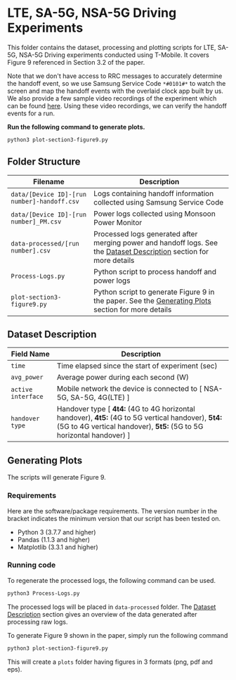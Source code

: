 # LTE, SA-5G, NSA-5G Driving Experiments
This folder contains the dataset, processing and plotting scripts for LTE, SA-5G, NSA-5G Driving experiments conducted using T-Mobile. It covers Figure 9 referenced in Section 3.2 of the paper.

Note that we don't have access to RRC messages to accurately determine the handoff event, so we use Samsung Service Code `*#0101#*` to watch the screen and map the handoff events with the overlaid clock app built by us.
We also provide a few sample video recordings of the experiment which can be found [here](https://drive.google.com/drive/folders/13hVPulm6r9PMWZ_gHw1o-2sYh5_6L78_?usp=sharing). Using these video recordings, we can verify the handoff events for a run.

**Run the following command to generate plots.**

```bash
python3 plot-section3-figure9.py
```

## Folder Structure

| Filename | Description |
|----------|-------------|
|`data/[Device ID]-[run number]-handoff.csv`|Logs containing handoff information collected using Samsung Service Code|
|`data/[Device ID]-[run number]_PM.csv`|Power logs collected using Monsoon Power Monitor|
|`data-processed/[run number].csv`|Processed logs generated after merging power and handoff logs. See the [Dataset Description](#dataset-description) section for more details|
|`Process-Logs.py`|Python script to process handoff and power logs|
|`plot-section3-figure9.py`|Python script to generate Figure 9 in the paper. See the [Generating Plots](#generating-plots) section for more details|


## Dataset Description

| Field Name | Description |
|-------------|-------------|
|`time`|Time elapsed since the start of experiment (sec)|
|`avg_power`|Average power during each second (W)|
|`active interface`|Mobile network the device is connected to [ NSA-5G, SA-5G, 4G(LTE) ]|
|`handover type`|Handover type [ **4t4:** (4G to 4G horizontal handover), **4t5:** (4G to 5G vertical handover), **5t4:** (5G to 4G vertical handover), **5t5:** (5G to 5G horizontal handover) ]|

## Generating Plots

The scripts will generate Figure 9.

### Requirements
Here are the software/package requirements. The version number in the bracket indicates the minimum version that our script has been tested on.

- Python 3 (3.7.7 and higher)
- Pandas (1.1.3 and higher)
- Matplotlib (3.3.1 and higher)

### Running code
To regenerate the processed logs, the following command can be used.

```bash
python3 Process-Logs.py
```

The processed logs will be placed in `data-processed` folder. The [Dataset Description](#dataset-description) section gives an overview of the data generated after processing raw logs.

To generate Figure 9 shown in the paper, simply run the following command

```bash
python3 plot-section3-figure9.py
```

This will create a `plots` folder having figures in 3 formats (png, pdf and eps).
